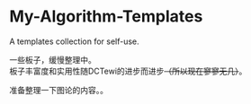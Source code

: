 # My-Algorithm-Templates

A templates collection for self-use.  

一些板子，缓慢整理中。  
板子丰富度和实用性随DCTewi的进步而进步<del>（所以现在寥寥无几）</del>。  

准备整理一下图论的内容。。
